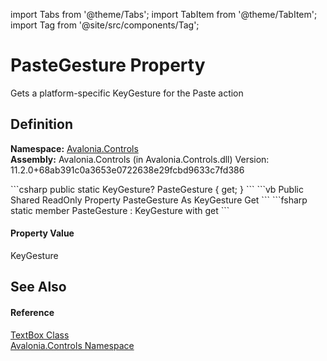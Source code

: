 import Tabs from '@theme/Tabs'; 
import TabItem from '@theme/TabItem'; 
import Tag from '@site/src/components/Tag'; 

# PasteGesture Property


Gets a platform-specific KeyGesture for the Paste action



## Definition
**Namespace:** <a href="N_Avalonia_Controls">Avalonia.Controls</a>  
**Assembly:** Avalonia.Controls (in Avalonia.Controls.dll) Version: 11.2.0+68ab391c0a3653e0722638e29fcbd9633c7fd386

<Tabs groupId="api-code-preview">
<TabItem value="csharp" label="C#">
```csharp
public static KeyGesture? PasteGesture { get; }
```
</TabItem>
<TabItem value="vb" label="VB">
```vb
Public Shared ReadOnly Property PasteGesture As KeyGesture
	Get
```
</TabItem>
<TabItem value="fsharp" label="F#">
```fsharp
static member PasteGesture : KeyGesture with get
```
</TabItem>
</Tabs>



#### Property Value
KeyGesture

## See Also


#### Reference
<a href="T_Avalonia_Controls_TextBox">TextBox Class</a>  
<a href="N_Avalonia_Controls">Avalonia.Controls Namespace</a>  
